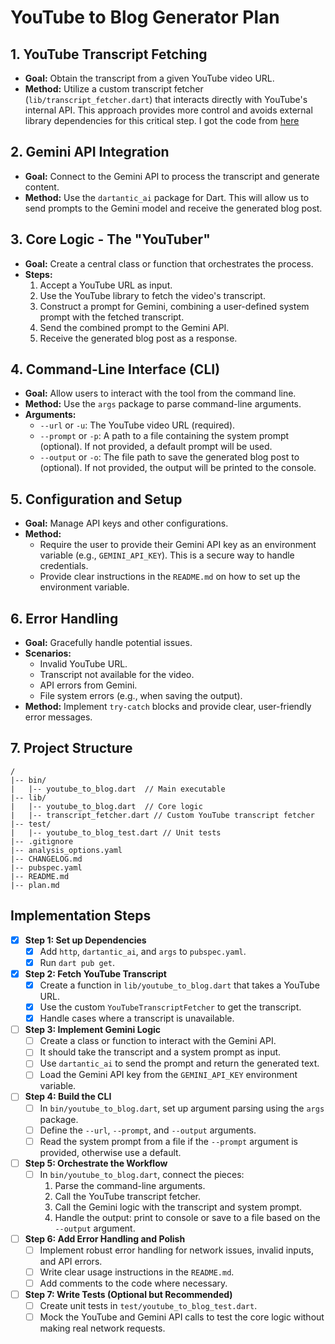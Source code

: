 # YouTube to Blog Generator Plan

## 1. YouTube Transcript Fetching

- **Goal:** Obtain the transcript from a given YouTube video URL.
- **Method:** Utilize a custom transcript fetcher (`lib/transcript_fetcher.dart`) that interacts directly with YouTube's internal API. This approach provides more control and avoids external library dependencies for this critical step. I got the code from [here](https://github.com/Hexer10/youtube_explode_dart/issues/349#issuecomment-2965582545)

## 2. Gemini API Integration

- **Goal:** Connect to the Gemini API to process the transcript and generate content.
- **Method:** Use the `dartantic_ai` package for Dart. This will allow us to send prompts to the Gemini model and receive the generated blog post.

## 3. Core Logic - The "YouTuber"

- **Goal:** Create a central class or function that orchestrates the process.
- **Steps:**
    1.  Accept a YouTube URL as input.
    2.  Use the YouTube library to fetch the video's transcript.
    3.  Construct a prompt for Gemini, combining a user-defined system prompt with the fetched transcript.
    4.  Send the combined prompt to the Gemini API.
    5.  Receive the generated blog post as a response.

## 4. Command-Line Interface (CLI)

- **Goal:** Allow users to interact with the tool from the command line.
- **Method:** Use the `args` package to parse command-line arguments.
- **Arguments:**
    -   `--url` or `-u`: The YouTube video URL (required).
    -   `--prompt` or `-p`: A path to a file containing the system prompt (optional). If not provided, a default prompt will be used.
    -   `--output` or `-o`: The file path to save the generated blog post to (optional). If not provided, the output will be printed to the console.

## 5. Configuration and Setup

- **Goal:** Manage API keys and other configurations.
- **Method:**
    -   Require the user to provide their Gemini API key as an environment variable (e.g., `GEMINI_API_KEY`). This is a secure way to handle credentials.
    -   Provide clear instructions in the `README.md` on how to set up the environment variable.

## 6. Error Handling

- **Goal:** Gracefully handle potential issues.
- **Scenarios:**
    -   Invalid YouTube URL.
    -   Transcript not available for the video.
    -   API errors from Gemini.
    -   File system errors (e.g., when saving the output).
- **Method:** Implement `try-catch` blocks and provide clear, user-friendly error messages.

## 7. Project Structure

```
/
|-- bin/
|   |-- youtube_to_blog.dart  // Main executable
|-- lib/
|   |-- youtube_to_blog.dart  // Core logic
|   |-- transcript_fetcher.dart // Custom YouTube transcript fetcher
|-- test/
|   |-- youtube_to_blog_test.dart // Unit tests
|-- .gitignore
|-- analysis_options.yaml
|-- CHANGELOG.md
|-- pubspec.yaml
|-- README.md
|-- plan.md
```

## Implementation Steps

- [x] **Step 1: Set up Dependencies**
    - [x] Add `http`, `dartantic_ai`, and `args` to `pubspec.yaml`.
    - [x] Run `dart pub get`.

- [x] **Step 2: Fetch YouTube Transcript**
    - [x] Create a function in `lib/youtube_to_blog.dart` that takes a YouTube URL.
    - [x] Use the custom `YouTubeTranscriptFetcher` to get the transcript.
    - [x] Handle cases where a transcript is unavailable.

- [ ] **Step 3: Implement Gemini Logic**
    - [ ] Create a class or function to interact with the Gemini API.
    - [ ] It should take the transcript and a system prompt as input.
    - [ ] Use `dartantic_ai` to send the prompt and return the generated text.
    - [ ] Load the Gemini API key from the `GEMINI_API_KEY` environment variable.

- [ ] **Step 4: Build the CLI**
    - [ ] In `bin/youtube_to_blog.dart`, set up argument parsing using the `args` package.
    - [ ] Define the `--url`, `--prompt`, and `--output` arguments.
    - [ ] Read the system prompt from a file if the `--prompt` argument is provided, otherwise use a default.

- [ ] **Step 5: Orchestrate the Workflow**
    - [ ] In `bin/youtube_to_blog.dart`, connect the pieces:
        1.  Parse the command-line arguments.
        2.  Call the YouTube transcript fetcher.
        3.  Call the Gemini logic with the transcript and system prompt.
        4.  Handle the output: print to console or save to a file based on the `--output` argument.

- [ ] **Step 6: Add Error Handling and Polish**
    - [ ] Implement robust error handling for network issues, invalid inputs, and API errors.
    - [ ] Write clear usage instructions in the `README.md`.
    - [ ] Add comments to the code where necessary.

- [ ] **Step 7: Write Tests (Optional but Recommended)**
    - [ ] Create unit tests in `test/youtube_to_blog_test.dart`.
    - [ ] Mock the YouTube and Gemini API calls to test the core logic without making real network requests.